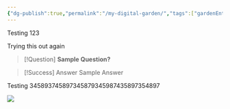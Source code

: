 ```yaml
---
{"dg-publish":true,"permalink":"/my-digital-garden/","tags":["gardenEntry"],"created":"2025-02-06T18:51:33.711-05:00","updated":"2025-03-11T00:32:58.938-04:00"}
---
```


Testing 123

Trying this out again 


> [!Question]
>  **Sample Question?**

> [!Success] Answer
> Sample Answer


Testing 345893745897345879345987435897354897

![](/img/user/TryHackMe/THM_Images/c0b5125ed3719685b8ea6c74db9914ad.png)

